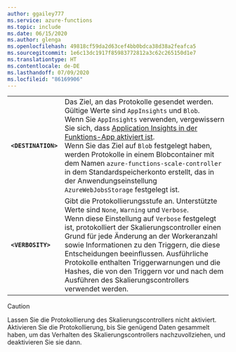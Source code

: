 ```yaml
---
author: ggailey777
ms.service: azure-functions
ms.topic: include
ms.date: 06/15/2020
ms.author: glenga
ms.openlocfilehash: 49818cf59da2d63cef4bb0bdca38d38a2feafca5
ms.sourcegitcommit: 1e6c13dc1917f85983772812a3c62c265150d1e7
ms.translationtype: HT
ms.contentlocale: de-DE
ms.lasthandoff: 07/09/2020
ms.locfileid: "86169906"
---
```

| | |
|--|--|
|**`<DESTINATION>`**| Das Ziel, an das Protokolle gesendet werden. Gültige Werte sind `AppInsights` und `Blob`.<br/>Wenn Sie `AppInsights` verwenden, vergewissern Sie sich, dass [Application Insights in der Funktions-App aktiviert ist](../articles/azure-functions/functions-monitoring.md#enable-application-insights-integration).<br/>Wenn Sie das Ziel auf `Blob` festgelegt haben, werden Protokolle in einem Blobcontainer mit dem Namen `azure-functions-scale-controller` in dem Standardspeicherkonto erstellt, das in der Anwendungseinstellung `AzureWebJobsStorage` festgelegt ist. |
|**`<VERBOSITY>`** | Gibt die Protokollierungsstufe an. Unterstützte Werte sind `None`, `Warning` und `Verbose`.<br/>Wenn diese Einstellung auf `Verbose` festgelegt ist, protokolliert der Skalierungscontroller einen Grund für jede Änderung an der Workeranzahl sowie Informationen zu den Triggern, die diese Entscheidungen beeinflussen. Ausführliche Protokolle enthalten Triggerwarnungen und die Hashes, die von den Triggern vor und nach dem Ausführen des Skalierungscontrollers verwendet werden. |

> [!CAUTION]
> Lassen Sie die Protokollierung des Skalierungscontrollers nicht aktiviert. Aktivieren Sie die Protokollierung, bis Sie genügend Daten gesammelt haben, um das Verhalten des Skalierungscontrollers nachzuvollziehen, und deaktivieren Sie sie dann.